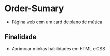 # Order-Sumary
* Página web com um card de plano de música.
## Finalidade
* Aprimorar minhas habilidades em HTML e CSS
